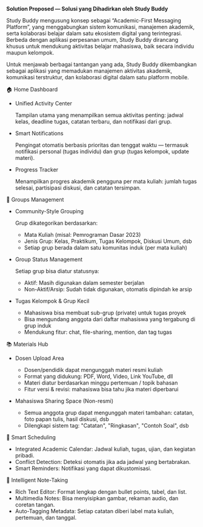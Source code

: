 **Solution Proposed — Solusi yang Dihadirkan oleh Study Buddy**

Study Buddy mengusung konsep sebagai “Academic-First Messaging Platform”, yang menggabungkan sistem komunikasi, manajemen akademik, serta kolaborasi belajar dalam satu ekosistem digital yang terintegrasi. Berbeda dengan aplikasi perpesanan umum, Study Buddy dirancang khusus untuk mendukung aktivitas belajar mahasiswa, baik secara individu maupun kelompok.

Untuk menjawab berbagai tantangan yang ada, Study Buddy dikembangkan sebagai aplikasi yang memadukan manajemen aktivitas akademik, komunikasi terstruktur, dan kolaborasi digital dalam satu platform mobile.

🏠 Home Dashboard
- Unified Activity Center
  
  Tampilan utama yang menampilkan semua aktivitas penting: jadwal kelas, deadline tugas, catatan terbaru, dan notifikasi dari grup.

- Smart Notifications

  Pengingat otomatis berbasis prioritas dan tenggat waktu — termasuk notifikasi personal (tugas individu) dan grup (tugas kelompok, update materi).

- Progress Tracker
  
  Menampilkan progres akademik pengguna per mata kuliah: jumlah tugas selesai, partisipasi diskusi, dan catatan tersimpan.

👥 Groups Management
- Community-Style Grouping

  Grup dikategorikan berdasarkan:
  - Mata Kuliah (misal: Pemrograman Dasar 2023)
  - Jenis Grup: Kelas, Praktikum, Tugas Kelompok, Diskusi Umum, dsb
  - Setiap grup berada dalam satu komunitas induk (per mata kuliah)

- Group Status Management

  Setiap grup bisa diatur statusnya:
  - Aktif: Masih digunakan dalam semester berjalan
  - Non-Aktif/Arsip: Sudah tidak digunakan, otomatis dipindah ke arsip

- Tugas Kelompok & Grup Kecil

  - Mahasiswa bisa membuat sub-grup (private) untuk tugas proyek
  - Bisa mengundang anggota dari daftar mahasiswa yang tergabung di grup induk
  - Mendukung fitur: chat, file-sharing, mention, dan tag tugas

📚 Materials Hub
- Dosen Upload Area
  - Dosen/pendidik dapat mengunggah materi resmi kuliah
  - Format yang didukung: PDF, Word, Video, Link YouTube, dll
  - Materi diatur berdasarkan minggu pertemuan / topik bahasan
  - Fitur versi & revisi: mahasiswa bisa tahu jika materi diperbarui

- Mahasiswa Sharing Space (Non-resmi)
  - Semua anggota grup dapat mengunggah materi tambahan: catatan, foto papan tulis, hasil diskusi, dsb
  - Dilengkapi sistem tag: "Catatan", "Ringkasan", "Contoh Soal", dsb

📅 Smart Scheduling
- Integrated Academic Calendar: Jadwal kuliah, tugas, ujian, dan kegiatan pribadi.
- Conflict Detection: Deteksi otomatis jika ada jadwal yang bertabrakan.
- Smart Reminders: Notifikasi yang dapat dikustomisasi.

📝 Intelligent Note-Taking
- Rich Text Editor: Format lengkap dengan bullet points, tabel, dan list.
- Multimedia Notes: Bisa menyisipkan gambar, rekaman audio, dan coretan tangan.
- Auto-Tagging Metadata: Setiap catatan diberi label mata kuliah, pertemuan, dan tanggal.
